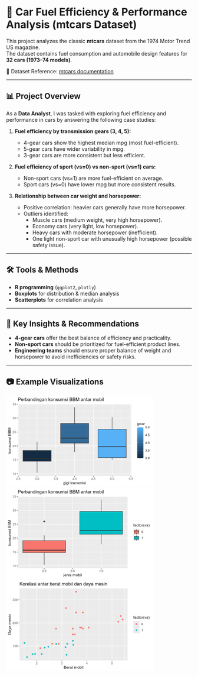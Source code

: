 # 🚗 Car Fuel Efficiency & Performance Analysis (mtcars Dataset)

This project analyzes the classic **mtcars** dataset from the 1974 Motor Trend US magazine.  
The dataset contains fuel consumption and automobile design features for **32 cars (1973–74 models)**.

📂 Dataset Reference: [mtcars documentation](https://www.rdocumentation.org/packages/datasets/versions/3.6.2/topics/mtcars)

---

## 📊 Project Overview
As a **Data Analyst**, I was tasked with exploring fuel efficiency and performance in cars by answering the following case studies:

1. **Fuel efficiency by transmission gears (3, 4, 5):**  
   - 4-gear cars show the highest median mpg (most fuel-efficient).  
   - 5-gear cars have wider variability in mpg.  
   - 3-gear cars are more consistent but less efficient.  

2. **Fuel efficiency of sport (vs=0) vs non-sport (vs=1) cars:**  
   - Non-sport cars (vs=1) are more fuel-efficient on average.  
   - Sport cars (vs=0) have lower mpg but more consistent results.  

3. **Relationship between car weight and horsepower:**  
   - Positive correlation: heavier cars generally have more horsepower.  
   - Outliers identified:  
     - Muscle cars (medium weight, very high horsepower).  
     - Economy cars (very light, low horsepower).  
     - Heavy cars with moderate horsepower (inefficient).  
     - One light non-sport car with unusually high horsepower (possible safety issue).  

---

## 🛠️ Tools & Methods
- **R programming** (`ggplot2`, `plotly`)  
- **Boxplots** for distribution & median analysis  
- **Scatterplots** for correlation analysis  

---

## 🌱 Key Insights & Recommendations
- **4-gear cars** offer the best balance of efficiency and practicality.  
- **Non-sport cars** should be prioritized for fuel-efficient product lines.  
- **Engineering teams** should ensure proper balance of weight and horsepower to avoid inefficiencies or safety risks.  

---

## 📷 Example Visualizations
<img src="preview1.png" alt="MPG by Gear" width="400"/>  
<img src="preview2.png" alt="MPG by Engine Type" width="400"/>  
<img src="preview3.png" alt="Weight vs Horsepower" width="400"/>  
